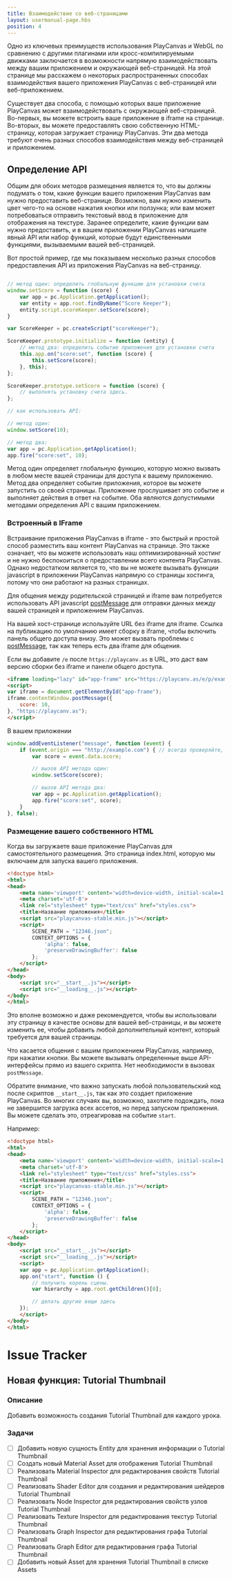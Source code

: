 ```yaml
---
title: Взаимодействие со веб-страницами
layout: usermanual-page.hbs
position: 4
---
```


Одно из ключевых преимуществ использования PlayCanvas и WebGL по сравнению с другими плагинами или кросс-компилируемыми движками заключается в возможности напрямую взаимодействовать между вашим приложением и окружающей веб-страницей. На этой странице мы расскажем о некоторых распространенных способах взаимодействия вашего приложения PlayCanvas с веб-страницей или веб-приложением.

Существует два способа, с помощью которых ваше приложение PlayCanvas может взаимодействовать с окружающей веб-страницей. Во-первых, вы можете встроить ваше приложение в iframe на странице. Во-вторых, вы можете предоставлять свою собственную HTML-страницу, которая загружает страницу PlayCanvas. Эти два метода требуют очень разных способов взаимодействия между веб-страницей и приложением.

## Определение API

Общим для обоих методов размещения является то, что вы должны подумать о том, какие функции вашего приложения PlayCanvas вам нужно предоставить веб-странице. Возможно, вам нужно изменить цвет чего-то на основе нажатия кнопки или ползунка; или вам может потребоваться отправить текстовый ввод в приложение для отображения на текстуре. Заранее определите, какие функции вам нужно предоставить, и в вашем приложении PlayCanvas напишите явный API или набор функций, которые будут единственными функциями, вызываемыми вашей веб-страницей.

Вот простой пример, где мы показываем несколько разных способов предоставления API из приложения PlayCanvas на веб-страницу.

```javascript

// метод один: определить глобальную функцию для установки счета
window.setScore = function (score) {
    var app = pc.Application.getApplication();
    var entity = app.root.findByName("Score Keeper");
    entity.script.scoreKeeper.setScore(score);
}

var ScoreKeeper = pc.createScript("scoreKeeper");

ScoreKeeper.prototype.initialize = function (entity) {
    // метод два: определить событие приложения для установки счета
    this.app.on("score:set", function (score) {
        this.setScore(score);
    }, this);
};

ScoreKeeper.prototype.setScore = function (score) {
    // выполнять установку счета здесь.
};

// как использовать API:

// метод один:
window.setScore(10);

// метод два:
var app = pc.Application.getApplication();
app.fire("score:set", 10);

```

Метод один определяет глобальную функцию, которую можно вызвать в любом месте вашей страницы для доступа к вашему приложению. Метод два определяет событие приложения, которое вы можете запустить со своей страницы. Приложение прослушивает это событие и выполняет действия в ответ на событие. Оба являются допустимыми методами определения API с вашим приложением.

### Встроенный в IFrame

Встраивание приложения PlayCanvas в iframe - это быстрый и простой способ разместить ваш контент PlayCanvas на странице. Это также означает, что вы можете использовать наш оптимизированный хостинг и не нужно беспокоиться о предоставлении всего контента PlayCanvas. Однако недостатком является то, что вы не можете вызывать функции javascript в приложении PlayCanvas напрямую со страницы хостинга, потому что они работают на разных страницах.

Для общения между родительской страницей и iframe вам потребуется использовать API javascript [postMessage][1] для отправки данных между вашей страницей и приложением PlayCanvas.

На вашей хост-странице используйте URL без iframe для iframe. Ссылка на публикацию по умолчанию имеет сборку в iframe, чтобы включить панель общего доступа внизу. Это может вызвать проблемы с [postMessage][1], так как теперь есть два iframe для общения.

Если вы добавите `/e` после `https://playcanv.as` в URL, это даст вам версию сборки без iframe и панели общего доступа.

```html
<iframe loading="lazy" id="app-frame" src="https://playcanv.as/e/p/example/">
<script>
var iframe = document.getElementById("app-frame");
iframe.contentWindow.postMessage({
    score: 10,
}, "https://playcanv.as");
</script>
```

В вашем приложении
```javascript
window.addEventListener("message", function (event) {
    if (event.origin === "http://example.com") { // всегда проверяйте, что сообщение пришло с вашего сайта
        var score = event.data.score;

        // вызов API метода один:
        window.setScore(score);

        // вызов API метода два:
        var app = pc.Application.getApplication();
        app.fire("score:set", score);
    }
}, false);
```

### Размещение вашего собственного HTML

Когда вы загружаете ваше приложение PlayCanvas для самостоятельного размещения. Это страница index.html, которую мы включаем для запуска вашего приложения.

```html
<!doctype html>
<html>
<head>
    <meta name='viewport' content='width=device-width, initial-scale=1, maximum-scale=1, minimum-scale=1, user-scalable=no'>
    <meta charset='utf-8'>
    <link rel="stylesheet" type="text/css" href="styles.css">
    <title>Название приложения</title>
    <script src="playcanvas-stable.min.js"></script>
    <script>
        SCENE_PATH = "12346.json";
        CONTEXT_OPTIONS = {
            'alpha': false,
            'preserveDrawingBuffer': false
        };
    </script>
</head>
<body>
    <script src="__start__.js"></script>
    <script src="__loading__.js"></script>
</body>
</html>
```

Это вполне возможно и даже рекомендуется, чтобы вы использовали эту страницу в качестве основы для вашей веб-страницы, и вы можете изменить ее, чтобы добавить любой дополнительный контент, который требуется для вашей страницы.

Что касается общения с вашим приложением PlayCanvas, например, при нажатии кнопки. Вы можете вызывать определенные выше API-интерфейсы прямо из вашего скрипта. Нет необходимости в вызовах `postMessage`.

Обратите внимание, что важно запускать любой пользовательский код после скриптов `__start__.js`, так как это создает приложение PlayCanvas. Во многих случаях вы, возможно, захотите подождать, пока не завершится загрузка всех ассетов, но перед запуском приложения. Вы можете сделать это, отреагировав на событие `start`.

Например:

```html
<!doctype html>
<html>
<head>
    <meta name='viewport' content='width=device-width, initial-scale=1, maximum-scale=1, minimum-scale=1, user-scalable=no'>
    <meta charset='utf-8'>
    <link rel="stylesheet" type="text/css" href="styles.css">
    <title>Название приложения</title>
    <script src="playcanvas-stable.min.js"></script>
    <script>
        SCENE_PATH = "12346.json";
        CONTEXT_OPTIONS = {
            'alpha': false,
            'preserveDrawingBuffer': false
        };
    </script>
</head>
<body>
    <script src="__start__.js"></script>
    <script src="__loading__.js"></script>
    <script>
    var app = pc.Application.getApplication();
    app.on("start", function () {
        // получить корень сцены.
        var hierarchy = app.root.getChildren()[0];

        // делать другие вещи здесь
    });
    </script>
</body>
</html>
```

[1]: https://developer.mozilla.org/ru/docs/Web/API/Window/postMessage

# Issue Tracker

## Новая функция: Tutorial Thumbnail

### Описание

Добавить возможность создания Tutorial Thumbnail для каждого урока.

### Задачи

- [ ] Добавить новую сущность Entity для хранения информации о Tutorial Thumbnail
- [ ] Создать новый Material Asset для отображения Tutorial Thumbnail
- [ ] Реализовать Material Inspector для редактирования свойств Tutorial Thumbnail
- [ ] Реализовать Shader Editor для создания и редактирования шейдеров Tutorial Thumbnail
- [ ] Реализовать Node Inspector для редактирования свойств узлов Tutorial Thumbnail
- [ ] Реализовать Texture Inspector для редактирования текстур Tutorial Thumbnail
- [ ] Реализовать Graph Inspector для редактирования графа Tutorial Thumbnail
- [ ] Реализовать Graph Editor для редактирования графа Tutorial Thumbnail
- [ ] Добавить новый Asset для хранения Tutorial Thumbnail в списке Assets
